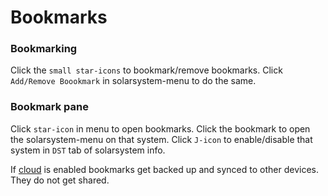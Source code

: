 # Bookmarks

### Bookmarking
Click the  `small star-icons` to bookmark/remove bookmarks.
Click `Add/Remove Boookmark` in solarsystem-menu to do the same.

### Bookmark pane
Click `star-icon` in menu to open bookmarks.
Click the bookmark to open the solarsystem-menu on that system.
Click `J-icon` to enable/disable that system in `DST` tab of solarsystem info.

If [cloud](https://eveeye.readthedocs.io/en/latest/sharing/cloud/) is enabled bookmarks get backed up and synced to other devices. They do not get shared.

<!--stackedit_data:
eyJoaXN0b3J5IjpbLTExMDc3MTI4NzYsNzA3MTgwMzQ5LC01OT
kxODgxNDMsMTM3MjM4Mzk3NSwtMTM5MTgxNDAyMCwtMTY5ODQ0
NTUwMF19
-->